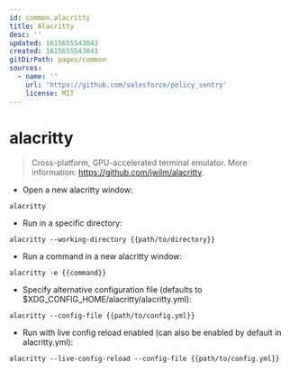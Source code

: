 ```yaml
---
id: common.alacritty
title: Alacritty
desc: ''
updated: 1615655543043
created: 1615655543043
gitDirPath: pages/common
sources:
  - name: ''
    url: 'https://github.com/salesforce/policy_sentry'
    license: MIT
---
```

# alacritty

> Cross-platform, GPU-accelerated terminal emulator.
> More information: <https://github.com/jwilm/alacritty>.

- Open a new alacritty window:

`alacritty`

- Run in a specific directory:

`alacritty --working-directory {{path/to/directory}}`

- Run a command in a new alacritty window:

`alacritty -e {{command}}`

- Specify alternative configuration file (defaults to $XDG_CONFIG_HOME/alacritty/alacritty.yml):

`alacritty --config-file {{path/to/config.yml}}`

- Run with live config reload enabled (can also be enabled by default in alacritty.yml):

`alacritty --live-config-reload --config-file {{path/to/config.yml}}`

